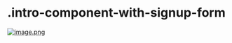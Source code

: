 # .intro-component-with-signup-form
[![image.png](https://i.postimg.cc/vT07crr8/image.png)](https://postimg.cc/0KJK4JXh)
